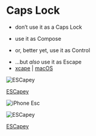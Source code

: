 # Caps Lock

* don’t use it as a Caps Lock
<!-- .element: class="fragment" -->
* use it as Compose
<!-- .element: class="fragment" -->
* or, better yet, use it as Control
<!-- .element: class="fragment" -->
* <span class='fragment'>…but *also* use it as Escape</span>
* <span class='fragment'>[xcape](https://github.com/alols/xcape) | [macOS](http://www.quora.com/How-can-I-remap-Caps-Lock-in-Mac-OS-X-so-that-it-acts-like-Control-in-Emacs-but-acts-like-Escape-in-Vim)</span>


![ESCapey](img/escapey.png)
<!-- .element: style="width: 80%" -->

[ESCapey](https://github.com/brianmichel/ESCapey)


![iPhone Esc](img/iphone_esc.png)


![ESCapey](img/escapey_ios.png)
<!-- .element: style="width: 30%" -->

[ESCapey](https://github.com/brianmichel/ESCapey)
